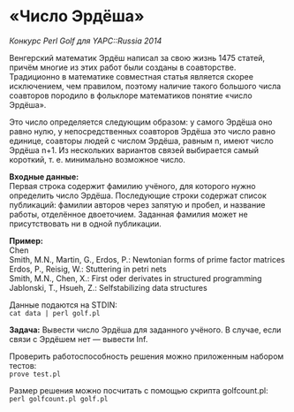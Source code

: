 «Число Эрдёша»
==========

*Конкурс Perl Golf для YAPC::Russia 2014*

Венгерский математик Эрдёш написал за свою жизнь 1475 статей, причём многие из
этих работ были созданы в соавторстве. Традиционно в математике совместная
статья является скорее исключением, чем правилом, поэтому наличие такого
большого числа соавторов породило в фольклоре математиков понятие «число Эрдёша».

Это число определяется следующим образом:
у самого Эрдёша оно равно нулю,
у непосредственных соавторов Эрдёша это число равно единице,
соавторы людей с числом Эрдёша, равным n, имеют число Эрдёша n+1.
Из нескольких вариантов связей выбирается самый короткий, т. е. минимально
возможное число.

**Входные данные:**  
Первая строка содержит фамилию учёного, для которого нужно определить число
Эрдёша. Последующие строки содержат список публикаций: фамилии авторов через
запятую и пробел, и название работы, отделённое двоеточием. Заданная фамилия
может не присутствовать ни в одной публикации.

**Пример:**  
Chen  
Smith, M.N., Martin, G., Erdos, P.: Newtonian forms of prime factor matrices  
Erdos, P., Reisig, W.: Stuttering in petri nets  
Smith, M.N., Chen, X.: First oder derivates in structured programming  
Jablonski, T., Hsueh, Z.: Selfstabilizing data structures

Данные подаются на STDIN:  
`cat data | perl golf.pl`

**Задача:**
Вывести число Эрдёша для заданного учёного. В случае, если связи с
Эрдёшем нет — вывести Inf.

Проверить работоспособность решения можно приложенным набором тестов:  
`prove test.pl`

Размер решения можно посчитать с помощью скрипта golfcount.pl:  
`perl golfcount.pl golf.pl`
